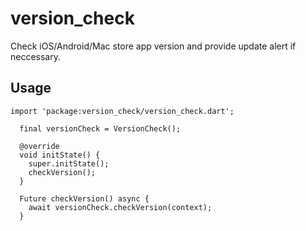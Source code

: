 # version_check

Check iOS/Android/Mac store app version and provide update alert if neccessary.

## Usage

```
import 'package:version_check/version_check.dart';

  final versionCheck = VersionCheck();

  @override
  void initState() {
    super.initState();
    checkVersion();
  }

  Future checkVersion() async {
    await versionCheck.checkVersion(context);
  }
```